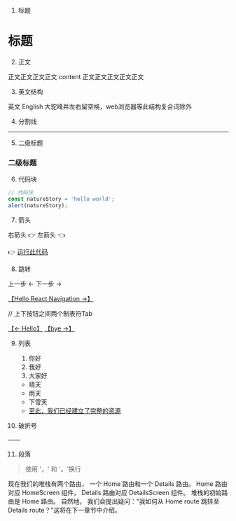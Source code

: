 1. 标题

# 标题

2. 正文

正文正文正文正文 content 正文正文正文正文正文

3. 英文结构

英文 English 大驼峰并左右留空格，web浏览器等此结构复合词除外

4. 分割线

- - -

5. 二级标题

### 二级标题

6. 代码块

```js
// 代码块
const natureStory = 'hello world';
alert(natureStory);
```

7. 箭头

右箭头 👉       左箭头 👈

👉 [运行此代码](https://...)

8. 跳转

上一步 ←       下一步 →

[【Hello React Navigation →】](./...)

// 上下按钮之间两个制表符Tab

[【← Hello】](./...)      [【bye →】](./...)

9. 列表

    1. 你好
    1. 我好
    1. 大家好

    * 晴天
    * 雨天
    * 下雪天
    * [至此，我们已经建立了完整的资源](https://snack.expo.io/@react-navigation/hello-react-navigation)

10. 破折号

——

11. 段落

> 使用 '，' 和 '。'换行

现在我们的堆栈有两个路由，
一个 Home 路由和一个 Details 路由。
Home 路由对应 HomeScreen 组件，
Details 路由对应 DetailsScreen 组件。
堆栈的初始路由是 Home 路由。
自然地，
我们会提出疑问："我如何从 Home route 跳转至 Details route？"这将在下一章节中介绍。